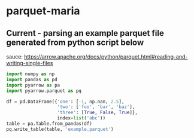 # parquet-maria

## Current - parsing an example parquet file generated from python script below
sauce: https://arrow.apache.org/docs/python/parquet.html#reading-and-writing-single-files
```python
import numpy as np
import pandas as pd
import pyarrow as pa
import pyarrow.parquet as pq

df = pd.DataFrame({'one': [-1, np.nan, 2.5],
                   'two': ['foo', 'bar', 'baz'],
                   'three': [True, False, True]},
                   index=list('abc'))
table = pa.Table.from_pandas(df)
pq.write_table(table, 'example.parquet')
```

